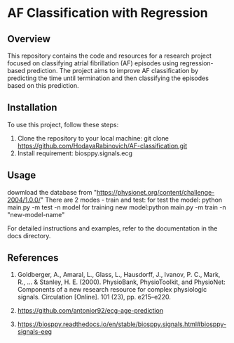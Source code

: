 # AF Classification with Regression

## Overview

This repository contains the code and resources for a research project focused on classifying atrial fibrillation (AF) episodes using regression-based prediction. The project aims to improve AF classification by predicting the time until termination and then classifying the episodes based on this prediction.

## Installation

To use this project, follow these steps:

1. Clone the repository to your local machine:
   git clone https://github.com/HodayaRabinovich/AF-classification.git
2. Install requirement: biosppy.signals.ecg

## Usage
dowmload the database from "https://physionet.org/content/challenge-2004/1.0.0/"
There are 2 modes - train and test:
for test the model: python main.py -m test -n model
for training new model:python main.py -m train -n "new-model-name"

For detailed instructions and examples, refer to the documentation in the docs directory.

## References

1. Goldberger, A., Amaral, L., Glass, L., Hausdorff, J., Ivanov, P. C., Mark, R., ... & Stanley, H. E. (2000). PhysioBank, PhysioToolkit, and PhysioNet: Components of a new research resource for complex physiologic signals. Circulation [Online]. 101 (23), pp. e215–e220.
2. https://github.com/antonior92/ecg-age-prediction

3. https://biosppy.readthedocs.io/en/stable/biosppy.signals.html#biosppy-signals-eeg
